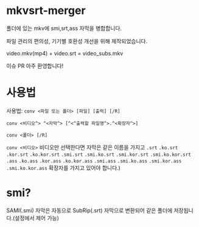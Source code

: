 # mkvsrt-merger
폴더에 있는 mkv에 smi,srt,ass 자막을 병합합니다.

파일 관리의 편의성, 기기별 호환성 개선을 위해 제작되었습니다.

video.mkv(mp4) + video.srt = video_subs.mkv

이슈 PR 아주 환영합니다!


사용법
===

사용법: `conv <파일 또는 폴더> [파일] [출력] [/R]`

`conv <비디오^> ^<자막^> [^<^출력할 파일명^>.^<확장자^>]`

`conv <폴더> [/R]`

`conv <비디오>`
비디오만 선택한다면 자막은 같은 이름을 가지고
`.srt` `.ko.srt` `.kor.srt` `.ko.kor.srt` `.smi.srt` `.smi.ko.srt` `.smi.kor.srt` `.smi.ko.kor.srt`
`.ass` `.ko.ass` `.kor.ass` `.ko.kor.ass`
`.smi.ass` `.smi.ko.ass` `.smi.kor.ass` `.smi.ko.kor.ass` 확장자를 가지고 있어야 합니다.)


smi?
====
SAMI(.smi) 자막은 자동으로 SubRip(.srt) 자막으로 변환되어 같은 폴더에 저장됩니다.(설정에서 제어 가능)

